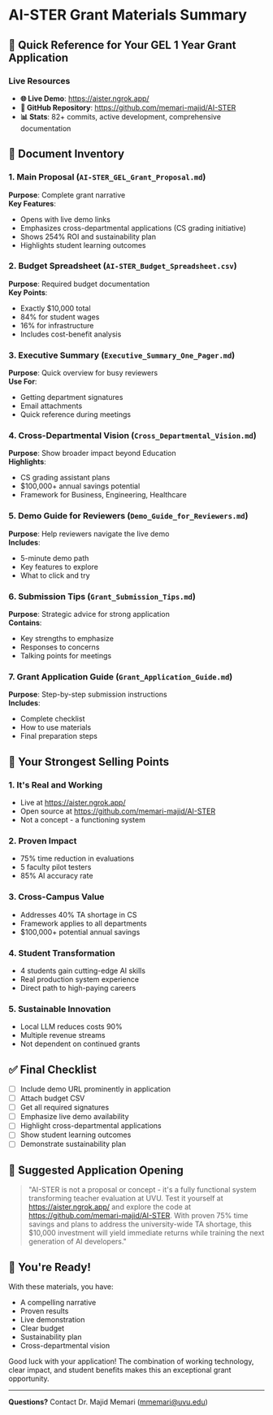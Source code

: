 # AI-STER Grant Materials Summary

## 🎯 Quick Reference for Your GEL 1 Year Grant Application

### Live Resources
- **🌐 Live Demo**: https://aister.ngrok.app/
- **📂 GitHub Repository**: https://github.com/memari-majid/AI-STER
- **📊 Stats**: 82+ commits, active development, comprehensive documentation

## 📄 Document Inventory

### 1. **Main Proposal** (`AI-STER_GEL_Grant_Proposal.md`)
**Purpose**: Complete grant narrative  
**Key Features**:
- Opens with live demo links
- Emphasizes cross-departmental applications (CS grading initiative)
- Shows 254% ROI and sustainability plan
- Highlights student learning outcomes

### 2. **Budget Spreadsheet** (`AI-STER_Budget_Spreadsheet.csv`)
**Purpose**: Required budget documentation  
**Key Points**:
- Exactly $10,000 total
- 84% for student wages
- 16% for infrastructure
- Includes cost-benefit analysis

### 3. **Executive Summary** (`Executive_Summary_One_Pager.md`)
**Purpose**: Quick overview for busy reviewers  
**Use For**:
- Getting department signatures
- Email attachments
- Quick reference during meetings

### 4. **Cross-Departmental Vision** (`Cross_Departmental_Vision.md`)
**Purpose**: Show broader impact beyond Education  
**Highlights**:
- CS grading assistant plans
- $100,000+ annual savings potential
- Framework for Business, Engineering, Healthcare

### 5. **Demo Guide for Reviewers** (`Demo_Guide_for_Reviewers.md`)
**Purpose**: Help reviewers navigate the live demo  
**Includes**:
- 5-minute demo path
- Key features to explore
- What to click and try

### 6. **Submission Tips** (`Grant_Submission_Tips.md`)
**Purpose**: Strategic advice for strong application  
**Contains**:
- Key strengths to emphasize
- Responses to concerns
- Talking points for meetings

### 7. **Grant Application Guide** (`Grant_Application_Guide.md`)
**Purpose**: Step-by-step submission instructions  
**Includes**:
- Complete checklist
- How to use materials
- Final preparation steps

## 💪 Your Strongest Selling Points

### 1. **It's Real and Working**
- Live at https://aister.ngrok.app/
- Open source at https://github.com/memari-majid/AI-STER
- Not a concept - a functioning system

### 2. **Proven Impact**
- 75% time reduction in evaluations
- 5 faculty pilot testers
- 85% AI accuracy rate

### 3. **Cross-Campus Value**
- Addresses 40% TA shortage in CS
- Framework applies to all departments
- $100,000+ potential annual savings

### 4. **Student Transformation**
- 4 students gain cutting-edge AI skills
- Real production system experience
- Direct path to high-paying careers

### 5. **Sustainable Innovation**
- Local LLM reduces costs 90%
- Multiple revenue streams
- Not dependent on continued grants

## ✅ Final Checklist

- [ ] Include demo URL prominently in application
- [ ] Attach budget CSV
- [ ] Get all required signatures
- [ ] Emphasize live demo availability
- [ ] Highlight cross-departmental applications
- [ ] Show student learning outcomes
- [ ] Demonstrate sustainability plan

## 📝 Suggested Application Opening

> "AI-STER is not a proposal or concept - it's a fully functional system transforming teacher evaluation at UVU. Test it yourself at https://aister.ngrok.app/ and explore the code at https://github.com/memari-majid/AI-STER. With proven 75% time savings and plans to address the university-wide TA shortage, this $10,000 investment will yield immediate returns while training the next generation of AI developers."

## 🎉 You're Ready!

With these materials, you have:
- A compelling narrative
- Proven results
- Live demonstration
- Clear budget
- Sustainability plan
- Cross-departmental vision

Good luck with your application! The combination of working technology, clear impact, and student benefits makes this an exceptional grant opportunity.

---

**Questions?** Contact Dr. Majid Memari (mmemari@uvu.edu)
